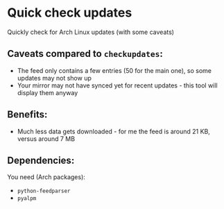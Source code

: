 # Quick check updates
Quickly check for Arch Linux updates (with some caveats)

## Caveats compared to `checkupdates`:
* The feed only contains a few entries (50 for the main one), so some updates may not show up
* Your mirror may not have synced yet for recent updates - this tool will display them anyway

## Benefits:
* Much less data gets downloaded - for me the feed is around 21 KB, versus around 7 MB

## Dependencies:
You need (Arch packages):
* `python-feedparser`
* `pyalpm`
